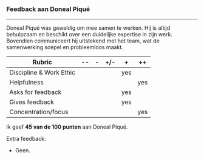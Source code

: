 ### Feedback aan Doneal Piqué
---
Doneal Piqué was geweldig om mee samen te werken. Hij is altijd behulpzaam en beschikt over een duidelijke expertise in zijn werk. Bovendien communiceert hij uitstekend met het team, wat de samenwerking soepel en probleemloos maakt.

| Rubric                | -- | -  | +/- | +  | ++ |
|-----------------------|----|----|-----|----|----|
| Discipline & Work Ethic|    |    |     | yes|    |
| Helpfulness            |    |    |     |    | yes|
| Asks for feedback      |    |    |     | yes|    |
| Gives feedback         |    |    |     | yes|    |
| Concentration/focus    |    |    |     |    | yes|

Ik geef **45 van de 100 punten** aan Doneal Piqué.

Extra feedback:
- Geen.